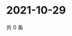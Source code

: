 # 2021-10-29

共 0 条

<!-- BEGIN WEIBO -->
<!-- 最后更新时间 Fri Oct 29 2021 21:11:46 GMT+0800 (China Standard Time) -->

<!-- END WEIBO -->
